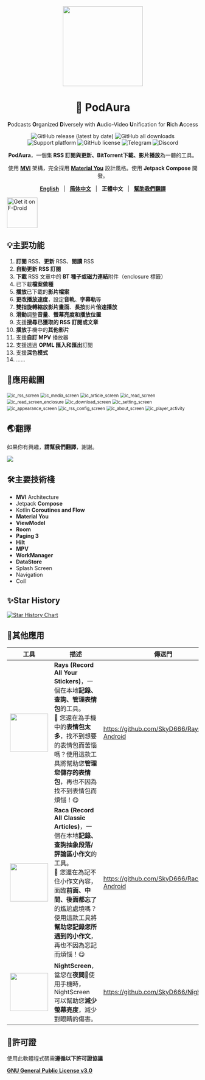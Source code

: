 <div align="center">
    <div>
        <img src="../image/PodAura.svg" style="height: 210px"/>
    </div>
    <h1>🥰 PodAura</h1>
    <p><b>P</b>odcasts <b>O</b>rganized <b>D</b>iversely with <b>A</b>udio-Video <b>U</b>nification for <b>R</b>ich <b>A</b>ccess</p>
    <p>
        <a href="https://github.com/SkyD666/PodAura/releases/latest" style="text-decoration:none">
            <img src="https://img.shields.io/github/v/release/SkyD666/PodAura?display_name=release&style=for-the-badge" alt="GitHub release (latest by date)"/>
        </a>
        <a href="https://github.com/SkyD666/PodAura/releases/latest" style="text-decoration:none" >
            <img src="https://img.shields.io/github/downloads/SkyD666/PodAura/total?style=for-the-badge" alt="GitHub all downloads"/>
        </a>
        <a href="https://www.android.com/versions/nougat-7-0" style="text-decoration:none" >
            <img src="https://img.shields.io/badge/Android 7.0+-brightgreen?style=for-the-badge&logo=android&logoColor=white" alt="Support platform"/>
        </a>
        <a href="https://github.com/SkyD666/PodAura/blob/master/LICENSE" style="text-decoration:none" >
            <img src="https://img.shields.io/github/license/SkyD666/PodAura?style=for-the-badge" alt="GitHub license"/>
        </a>
        <a href="https://t.me/SkyD666Chat" style="text-decoration:none" >
            <img src="https://img.shields.io/badge/Telegram-2CA5E0?logo=telegram&logoColor=white&style=for-the-badge" alt="Telegram"/>
        </a>
        <a href="https://discord.gg/pEWEjeJTa3" style="text-decoration:none" >
            <img src="https://img.shields.io/discord/982522006819991622?color=5865F2&label=Discord&logo=discord&logoColor=white&style=for-the-badge" alt="Discord"/>
        </a>
    </p>
    <p>
        <b>PodAura</b>，一個集<b> RSS 訂閱與更新、BitTorrent下載、影片播放</b>為一體的工具。
    </p>
    <p>
        使用 <b><a href="https://developer.android.com/topic/architecture#recommended-app-arch">MVI</a></b> 架構，完全採用 <b><a href="https://m3.material.io/">Material You</a></b> 設計風格。使用 <b>Jetpack Compose</b> 開發。
    </p>
    <p>
        <b><a href="../../README.md">English</a></b>&nbsp&nbsp&nbsp|&nbsp&nbsp&nbsp<b><a href="README-zh-rCN.md">简体中文</a></b>&nbsp&nbsp&nbsp|&nbsp&nbsp&nbsp<b>正體中文</b>&nbsp&nbsp&nbsp|&nbsp&nbsp&nbsp<b><a href="https://crowdin.com/project/anivu">幫助我們翻譯</a></b>
    </p>
</div>



<a href="https://f-droid.org/packages/com.skyd.anivu"><img src="https://fdroid.gitlab.io/artwork/badge/get-it-on-zh-tw.png" alt="Get it on F-Droid" height="80"></a>

## 💡主要功能

1. **訂閱** RSS、**更新** RSS、**閱讀** RSS
2. **自動更新 RSS 訂閱**
3. **下載** RSS 文章中的 **BT 種子或磁力連結**附件（enclosure 標籤）
4. 已下載**檔案做種**
5. **播放**已下載的**影片檔案**
6. **更改播放速度**，設定**音軌**、**字幕軌**等
7. **雙指旋轉縮放影片畫面**、**長按**影片**倍速播放**
8. **滑動**調整**音量**、**螢幕亮度和播放位置**
9. 支援**搜尋已獲取的 RSS 訂閱或文章**
10. **播放**手機中的**其他影片**
11. 支援**自訂 MPV** 播放器
12. 支援透過 **OPML 匯入和匯出**訂閱
13. 支援**深色模式**
14. ......

## 🤩應用截圖

<img src="../image/zh-rTW/ic_rss_screen.jpg" alt="ic_rss_screen" style="zoom:80%;" /> <img src="../image/zh-rTW/ic_media_screen.jpg" alt="ic_media_screen" style="zoom:80%;" />
<img src="../image/zh-rTW/ic_article_screen.jpg" alt="ic_article_screen" style="zoom:80%;" /> <img src="../image/zh-rTW/ic_read_screen.jpg" alt="ic_read_screen" style="zoom:80%;" />
<img src="../image/zh-rTW/ic_read_screen_enclosure.jpg" alt="ic_read_screen_enclosure" style="zoom:80%;" /> <img src="../image/zh-rTW/ic_download_screen.jpg" alt="ic_download_screen" style="zoom:80%;" />
<img src="../image/zh-rTW/ic_setting_screen.jpg" alt="ic_setting_screen" style="zoom:80%;" /> <img src="../image/zh-rTW/ic_appearance_screen.jpg" alt="ic_appearance_screen" style="zoom:80%;" />
<img src="../image/zh-rTW/ic_rss_config_screen.jpg" alt="ic_rss_config_screen" style="zoom:80%;" /> <img src="../image/zh-rTW/ic_about_screen.jpg" alt="ic_about_screen" style="zoom:80%;" />
<img src="../image/zh-rTW/ic_player_screen.jpg" alt="ic_player_activity" style="zoom:80%;" />

## 🌏翻譯

如果你有興趣，**請幫我們翻譯**，謝謝。

<a title="Crowdin" target="_blank" href="https://crowdin.com/project/anivu"><img src="https://badges.crowdin.net/anivu/localized.svg"></a>

## 🛠主要技術棧

- **MVI** Architecture
- Jetpack **Compose**
- Kotlin ﻿**Coroutines and Flow**
- **Material You**
- **ViewModel**
- **Room**
- **Paging 3**
- **Hilt**
- **MPV**
- **WorkManager**
- **DataStore**
- Splash Screen
- Navigation
- Coil

## ✨Star History

[![Star History Chart](https://api.star-history.com/svg?repos=SkyD666/PodAura)](https://star-history.com/?repos=SkyD666/PodAura#SkyD666/PodAura&Date)

## 🎈其他應用

<table>
<thead>
  <tr>
    <th>工具</th>
    <th>描述</th>
    <th>傳送門</th>
  </tr>
</thead>
<tbody>
  <tr>
    <td><img src="../image/Rays.svg" style="height: 100px"/></td>
    <td><b>Rays (Record All Your Stickers)</b>，一個在本地<b>記錄、查詢、管理表情包</b>的工具。<br/>🥰 您還在為手機中的<b>表情包太多</b>，找不到想要的表情包而苦惱嗎？使用這款工具將幫助您<b>管理您儲存的表情包</b>，再也不因為找不到表情包而煩惱！😋</td>
    <td><a href="https://github.com/SkyD666/Rays-Android">https://github.com/SkyD666/Rays-Android</a></td>
  </tr>
  <tr>
    <td><img src="../image/Raca.svg" style="height: 100px"/></td>
    <td><b>Raca (Record All Classic Articles)</b>，一個在本地<b>記錄、查詢抽象段落/評論區小作文</b>的工具。<br/>🤗 您還在為記不住小作文內容，面臨<b>前面、中間、後面都忘了</b>的尷尬處境嗎？使用這款工具將<b>幫助您記錄您所遇到的小作文</b>，再也不因為忘記而煩惱！😋</td>
    <td><a href="https://github.com/SkyD666/Raca-Android">https://github.com/SkyD666/Raca-Android</a></td>
  </tr>
  <tr>
    <td><img src="../image/NightScreen.svg" style="height: 100px"/></td>
    <td><b>NightScreen</b>，當您在<b>夜間🌙</b>使用手機時，NightScreen 可以幫助您<b>減少螢幕亮度</b>，減少對眼睛的傷害。</td>
    <td><a href="https://github.com/SkyD666/NightScreen">https://github.com/SkyD666/NightScreen</a></td>
  </tr>
</tbody>
</table>

## 📃許可證

使用此軟體程式碼需**遵循以下許可證協議**

[**GNU General Public License v3.0**](../../LICENSE)
